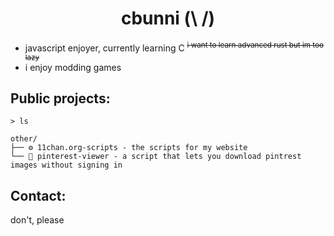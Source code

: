 ### <h1 align="center">cbunni (\   /)</h1>

  * javascript enjoyer, currently learning C
   <sup>~~i want to learn advanced rust but im too lazy~~</sup>
  * i enjoy modding games

## Public projects:
```
> ls

other/
├── ⚙️ 11chan.org-scripts - the scripts for my website
└── 📌 pinterest-viewer - a script that lets you download pintrest images without signing in
```

## Contact:
 don't, please
